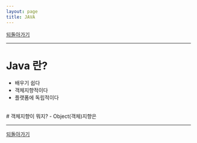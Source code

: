 ```yaml
---
layout: page
title: JAVA
---
```


[되돌아가기](https://leesohyeon96.github.io/study)  

***

# Java 란?  
 - 배우기 쉽다
 - 객체지향적이다
 - 플랫폼에 독립적이다
<br/>
# 객체지향이 뭐지?
 - Object(객체)지향은 

***  

[되돌아가기](https://leesohyeon96.github.io/study)  
